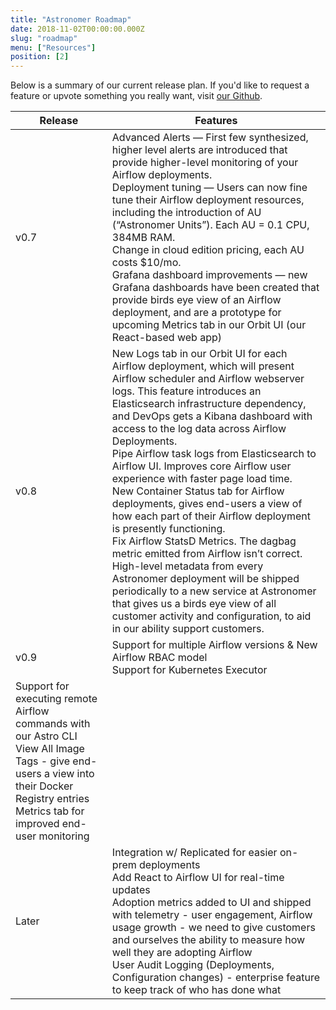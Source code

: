 ```yaml
---
title: "Astronomer Roadmap"
date: 2018-11-02T00:00:00.000Z
slug: "roadmap"
menu: ["Resources"]
position: [2]
---
```


Below is a summary of our current release plan. If you'd like to request a feature
or upvote something you really want, visit [our Github](https://github.com/astronomer/astronomer-ee/issues).

| Release | Features |
|---------------------------|------------|
| v0.7 | Advanced Alerts — First few synthesized, higher level alerts are introduced that provide higher-level monitoring of your Airflow deployments.<br />Deployment tuning — Users can now fine tune their Airflow deployment resources, including the introduction of AU (“Astronomer Units”). Each AU = 0.1 CPU, 384MB RAM.<br />Change in cloud edition pricing, each AU costs $10/mo.<br />Grafana dashboard improvements — new Grafana dashboards have been created that provide birds eye view of an Airflow deployment, and are a prototype for upcoming Metrics tab in our Orbit UI (our React-based web app) |
| v0.8 | New Logs tab in our Orbit UI for each Airflow deployment, which will present Airflow scheduler and Airflow webserver logs. This feature introduces an Elasticsearch infrastructure dependency, and DevOps gets a Kibana dashboard with access to the log data across Airflow Deployments.<br />Pipe Airflow task logs from Elasticsearch to Airflow UI. Improves core Airflow user experience with faster page load time.<br />New Container Status tab for Airflow deployments, gives end-users a view of how each part of their Airflow deployment is presently functioning.<br />Fix Airflow StatsD Metrics. The dagbag metric emitted from Airflow isn’t correct.<br />High-level metadata from every Astronomer deployment will be shipped periodically to a new service at Astronomer that gives us a birds eye view of all customer activity and configuration, to aid in our ability support customers. |
| v0.9 | Support for multiple Airflow versions & New Airflow RBAC model<br />Support for Kubernetes Executor
Support for executing remote Airflow commands with our Astro CLI<br />View All Image Tags - give end-users a view into their Docker Registry entries<br />Metrics tab for improved end-user monitoring |
| Later | Integration w/ Replicated for easier on-prem deployments<br />Add React to Airflow UI for real-time updates<br />Adoption metrics added to UI and shipped with telemetry - user engagement, Airflow usage growth - we need to give customers and ourselves the ability to measure how well they are adopting Airflow<br />User Audit Logging (Deployments, Configuration changes) - enterprise feature to keep track of who has done what |
